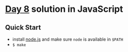 # [Day 8](https://adventofcode.com/2020/day/8) solution in JavaScript

## Quick Start

- install [node.js](https://nodejs.org/en/) and make sure `node` is available in `$PATH`
- `$ make`
